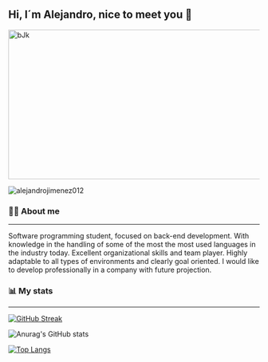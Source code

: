 ## Hi, I´m Alejandro, nice to meet you 👋

<img src="https://user-images.githubusercontent.com/97982225/229613152-796a2a83-b778-4b99-a844-7e2145b64130.gif" alt="bJk" width="1000" height="300">
<p align="left"> <img src="https://komarev.com/ghpvc/?username=alejandrojimenez012&label=Profile%20views&color=0e75b6&style=flat" alt="alejandrojimenez012" /> </p>


### 👨‍💻 About me
-------------
Software programming student, focused on back-end development. With knowledge in the handling of some of the most
the most used languages in the industry today.
Excellent organizational skills and team player. Highly adaptable to all types of environments and clearly goal oriented.
I would like to develop professionally in a company with future projection.

###  📊 My stats
------------
[![GitHub Streak](https://streak-stats.demolab.com?user=AlejandroJimenez012&theme=transparent&hide_border=true&locale=es&date_format=j%20M%5B%20Y%5D)](https://git.io/streak-stats)

![Anurag's GitHub stats](https://github-readme-stats.vercel.app/api?username=AlejandroJimenez012&show_icons=true&theme=radical)

[![Top Langs](https://github-readme-stats.vercel.app/api/top-langs/?username=AlejandroJimenez012&hide_progress=true)](https://github.com/anuraghazra/github-readme-stats)
